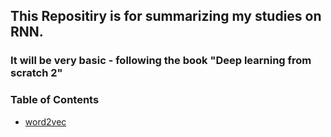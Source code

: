 ## This Repositiry is for summarizing my studies on RNN.
### It will be very basic - following the book "Deep learning from scratch 2"


### Table of Contents
- [word2vec](word2vec.md)